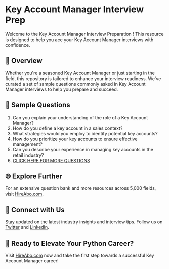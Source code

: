 # Key Account Manager Interview Prep

Welcome to the Key Account Manager Interview Preparation ! This resource is designed to help you ace your Key Account Manager interviews with confidence.

## 🚀 Overview

Whether you're a seasoned Key Account Manager or just starting in the field, this repository is tailored to enhance your interview readiness. We've curated a set of sample questions commonly asked in Key Account Manager interviews to help you prepare and succeed.

## 📝 Sample Questions

1. Can you explain your understanding of the role of a Key Account Manager?
2. How do you define a key account in a sales context?
3. What strategies would you employ to identify potential key accounts?
4. How do you prioritize your key accounts to ensure effective management?
5. Can you describe your experience in managing key accounts in the retail industry?
6. [CLICK HERE FOR MORE QUESTIONS](https://hireabo.com/job/22_1_14/Key%20Account%20Manager)

## 🌐 Explore Further

For an extensive question bank and more resources across 5,000 fields, visit [HireAbo.com](https://www.hireabo.com).

## 📱 Connect with Us

Stay updated on the latest industry insights and interview tips. Follow us on [Twitter](https://twitter.com/hireabo) and [LinkedIn](https://www.linkedin.com/in/hire-abo-3609972a8/).

## 🚀 Ready to Elevate Your Python Career?

Visit [HireAbo.com](https://www.hireabo.com) now and take the first step towards a successful Key Account Manager career!